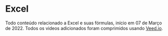 # Excel

Todo conteúdo relacionado a Excel e suas fórmulas, início em 07 de Março de 2022.
Todos os videos adicionados foram comprimidos usando [Veed.io](https://www.veed.io/video-compressor).